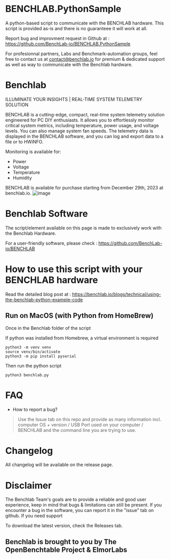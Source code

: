 # BENCHLAB.PythonSample
A python-based script to communicate with the BENCHLAB hardware. 
This script is provided as-is and there is no guaranteee it will work at all.

Report bug and improvment request in Github at : https://github.com/BenchLab-io/BENCHLAB.PythonSample

For profesionnal partners, Labs and Benchmark-automation groups, feel free to contact us at contact@benchlab.io for premium & dedicated support as well as way to communicate with the Benchlab hardware.


# Benchlab
ILLUMINATE YOUR INSIGHTS | REAL-TIME SYSTEM TELEMETRY SOLUTION

BENCHLAB is a cutting-edge, compact, real-time system telemetry solution engineered for PC DIY enthusiasts.
It allows you to effortlessly monitor critical system metrics, including temperature, power usage, and voltage levels.
You can also manage system fan speeds. The telemetry data is displayed in the BENCHLAB software, and you can log and export data to a file or to HWiNFO.

Monitoring is available for:
- Power
- Voltage
- Temperature
- Humidity

BENCHLAB is available for purchase starting from December 29th, 2023 at benchlab.io.
![image](https://github.com/BenchLab-io/benchlab/assets/2151317/6aa9c95a-c936-4c4b-9b91-a81a62c2ebf7)

# Benchlab Software
The script/element available on this page is made to exclusively work with the Benchlab Hardware.

For a user-friendly software, please check : https://github.com/BenchLab-io/BENCHLAB 

# How to use this script with your BENCHLAB hardware 
Read the detailed blog post at : https://benchlab.io/blogs/technical/using-the-benchlab-python-example-code


## Run on MacOS (with Python from HomeBrew)
Once in the Benchlab folder of the script

If python was installed from Homebrew, a virtual environment is required
```
python3 -m venv venv
source venv/bin/activate
python3 -m pip install pyserial
```

Then run the python script

```
python3 benchlab.py
```


# FAQ
- How to report a bug?
> Use the Issue tab on this repo and provide as many information incl. computer OS + version / USB Port used on your computer / BENCHLAB and the command line you are trying to use.

# Changelog
All changelog will be available on the release page.

# Disclaimer
The Benchlab Team's goals are to provide a reliable and good user experience, keep in mind that bugs & limitations can still be present.
If you encounter a bug in the software, you can report it in the "issue" tab on github. If you need support 

To download the latest version, check the Releases tab.

## Benchlab is brought to you by The OpenBenchtable Project & ElmorLabs
